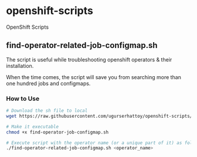 # openshift-scripts
OpenShift Scripts


## find-operator-related-job-configmap.sh
The script is useful while troubleshooting openshift operators & their installation. 

When the time comes, the script will save you from searching more than one hundred jobs and configmaps.

### How to Use

```bash
# Download the sh file to local
wget https://raw.githubusercontent.com/ugurserhattoy/openshift-scripts/main/find_operator_related_job_configmap/find-operator-related-job-configmap.sh

# Make it executable
chmod +x find-operator-job-configmap.sh

# Execute script with the operator name (or a unique part of it) as following
./find-operator-related-job-configmap.sh <operator_name>
```
